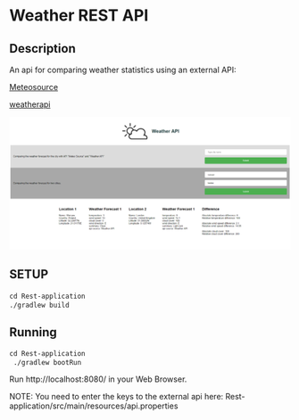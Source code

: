 # Weather REST API

## Description

An api for comparing weather statistics using an external API: 

[Meteosource](https://www.meteosource.com/)

[weatherapi](https://www.weatherapi.com/)

![weather REST API preview](pic.png)

## SETUP
```
cd Rest-application
./gradlew build
```

## Running
```
cd Rest-application
 ./gradlew bootRun
```

Run http://localhost:8080/ in your Web Browser.

NOTE: You need to enter the keys to the external api here: Rest-application/src/main/resources/api.properties